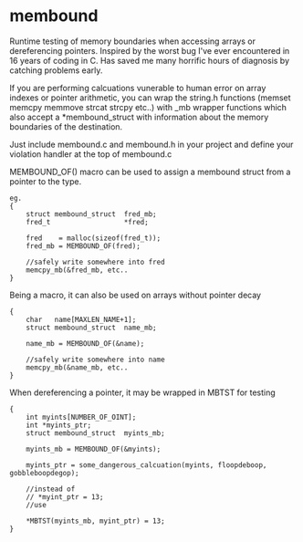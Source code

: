 # membound
Runtime testing of memory boundaries when accessing arrays or dereferencing pointers.
Inspired by the worst bug I've ever encountered in 16 years of coding in C.
Has saved me many horrific hours of diagnosis by catching problems early.

If you are performing calcuations vunerable to human error on array indexes or pointer arithmetic,
you can wrap the string.h functions (memset memcpy memmove strcat strcpy etc..) with _mb wrapper functions
which also accept a *membound_struct with information about the memory boundaries of the destination.

Just include membound.c and membound.h in your project and define your violation handler at the top of membound.c

MEMBOUND_OF() macro can be used to assign a membound struct from a pointer to the type.

	eg.
	{
		struct membound_struct 	fred_mb;
		fred_t				 	*fred;

		fred 	= malloc(sizeof(fred_t));
		fred_mb	= MEMBOUND_OF(fred);

		//safely write somewhere into fred
		memcpy_mb(&fred_mb, etc..
	}

Being a macro, it can also be used on arrays without pointer decay

	{
		char   name[MAXLEN_NAME+1];
		struct membound_struct	name_mb;

		name_mb	= MEMBOUND_OF(&name);

		//safely write somewhere into name
		memcpy_mb(&name_mb, etc..
	}

When dereferencing a pointer, it may be wrapped in MBTST for testing

	{
		int myints[NUMBER_OF_OINT];
		int *myints_ptr;
		struct membound_struct	myints_mb;

		myints_mb = MEMBOUND_OF(&myints);

		myints_ptr = some_dangerous_calcuation(myints, floopdeboop, gobbleboopdegop);
		
		//instead of 
		// *myint_ptr = 13;
		//use 
    
		*MBTST(myints_mb, myint_ptr) = 13;
	}

